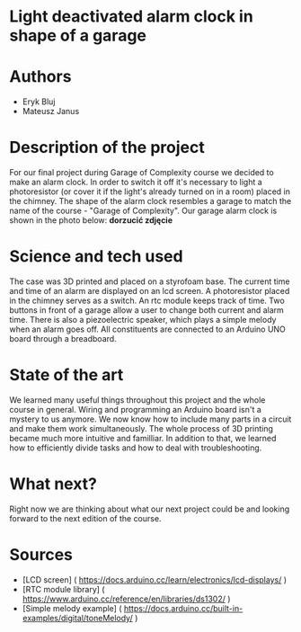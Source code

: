 # Light deactivated alarm clock in shape of a garage
# Authors 
- Eryk Bluj
- Mateusz Janus
# Description of the project 
For our final project during Garage of Complexity course we decided to make an alarm clock. In order to switch it off it's necessary to light a photoresistor (or cover it if the light's already turned on in a room) placed in the chimney. The shape of the alarm clock resembles a garage to match the name of the course - "Garage of Complexity". Our garage alarm clock is shown in the photo below: **dorzucić zdjęcie** 
# Science and tech used 
The case was 3D printed and placed on a styrofoam base. The current time and time of an alarm are displayed on an lcd screen. A photoresistor placed in the chimney serves as a switch. An rtc module keeps track of  time. Two buttons in front of a garage allow a user to change both current and alarm time. There is also a piezoelectric speaker, which plays a simple melody when an alarm goes off. All constituents are connected to an Arduino UNO board through a breadboard.
# State of the art 
We learned many useful things throughout this project and the whole course in general. Wiring and programming an Arduino board isn't a mystery to us anymore. We now know how to include many parts in a circuit and make them work simultaneously. The whole process of 3D printing became much more intuitive and familliar. In addition to that, we learned how to efficiently divide tasks and how to deal with troubleshooting.
# What next?
Right now we are thinking about what our next project could be and looking forward to the next edition of the course.
# Sources 
- [LCD screen] ( https://docs.arduino.cc/learn/electronics/lcd-displays/ )
- [RTC module library] ( https://www.arduino.cc/reference/en/libraries/ds1302/ )
- [Simple melody example] ( https://docs.arduino.cc/built-in-examples/digital/toneMelody/ )

